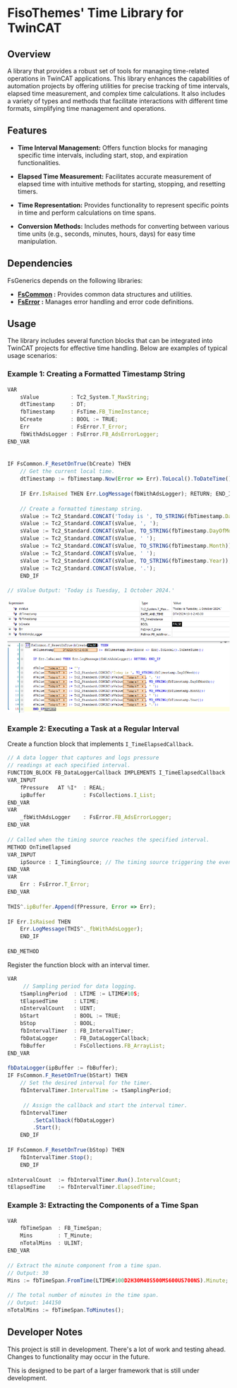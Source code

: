 # FisoThemes' Time Library for TwinCAT

## Overview

A library that provides a robust set of tools for managing time-related operations in TwinCAT applications. This library enhances the capabilities of automation projects by offering utilities for precise tracking of time intervals, elapsed time measurement, and complex time calculations. It also includes a variety of types and methods that facilitate interactions with different time formats, simplifying time management and operations.

## Features

- **Time Interval Management:** Offers function blocks for managing specific time intervals, including start, stop, and expiration functionalities.

- **Elapsed Time Measurement:** Facilitates accurate measurement of elapsed time with intuitive methods for starting, stopping, and resetting timers.

- **Time Representation:** Provides functionality to represent specific points in time and perform calculations on time spans.

- **Conversion Methods:** Includes methods for converting between various time units (e.g., seconds, minutes, hours, days) for easy time manipulation.

## Dependencies

FsGenerics depends on the following libraries:
- **[FsCommon](https://github.com/fisothemes/FisoThemes-Common-Library-for-TwinCAT) :** Provides common data structures and utilities.
- **[FsError](https://github.com/fisothemes/FisoThemes-Error-Library-for-TwinCAT) :** Manages error handling and error code definitions.

## Usage

The library includes several function blocks that can be integrated into TwinCAT projects for effective time handling. Below are examples of typical usage scenarios:

### Example 1: Creating a Formatted Timestamp String
```js
VAR 
    sValue          : Tc2_System.T_MaxString;
    dtTimestamp     : DT;
    fbTimestamp     : FsTime.FB_TimeInstance;
    bCreate         : BOOL := TRUE;
    Err             : FsError.T_Error;
    fbWithAdsLogger : FsError.FB_AdsErrorLogger;
END_VAR


IF FsCommon.F_ResetOnTrue(bCreate) THEN
    // Get the current local time.
    dtTimestamp := fbTimestamp.Now(Error => Err).ToLocal().ToDateTime();

    IF Err.IsRaised THEN Err.LogMessage(fbWithAdsLogger); RETURN; END_IF

    // Create a formatted timestamp string.
    sValue := Tc2_Standard.CONCAT('Today is ', TO_STRING(fbTimestamp.DayOfWeek));
    sValue := Tc2_Standard.CONCAT(sValue, ', ');
    sValue := Tc2_Standard.CONCAT(sValue, TO_STRING(fbTimestamp.DayOfMonth));
    sValue := Tc2_Standard.CONCAT(sValue, ' ');
    sValue := Tc2_Standard.CONCAT(sValue, TO_STRING(fbTimestamp.Month));
    sValue := Tc2_Standard.CONCAT(sValue, ' '); 
    sValue := Tc2_Standard.CONCAT(sValue, TO_STRING(fbTimestamp.Year));
    sValue := Tc2_Standard.CONCAT(sValue, '.');
    END_IF

// sValue Output: 'Today is Tuesday, 1 October 2024.'
```
![Example 1 XAE Output](./assets/imgs/tcxae-example-usage-example-1.png)

### Example 2: Executing a Task at a Regular Interval

Create a function block that implements `I_TimeElapsedCallback`.

```js
// A data logger that captures and logs pressure
// readings at each specified interval.
FUNCTION_BLOCK FB_DataLoggerCallback IMPLEMENTS I_TimeElapsedCallback
VAR_INPUT
    fPressure   AT %I*  : REAL;
    ipBuffer            : FsCollections.I_List;
END_VAR
VAR
    _fbWithAdsLogger    : FsError.FB_AdsErrorLogger;
END_VAR

// Called when the timing source reaches the specified interval.
METHOD OnTimeElapsed
VAR_INPUT
    ipSource : I_TimingSource; // The timing source triggering the event.
END_VAR
VAR
    Err : FsError.T_Error;
END_VAR

THIS^.ipBuffer.Append(fPressure, Error => Err);

IF Err.IsRaised THEN 
    Err.LogMessage(THIS^._fbWithAdsLogger);
    END_IF

END_METHOD
```

Register the function block with an interval timer.

```js
VAR
     // Sampling period for data logging.
    tSamplingPeriod  : LTIME := LTIME#10S; 
    tElapsedTime     : LTIME;
    nIntervalCount   : UINT; 
    bStart           : BOOL := TRUE;
    bStop            : BOOL; 
    fbIntervalTimer  : FB_IntervalTimer;
    fbDataLogger     : FB_DataLoggerCallback;
    fbBuffer         : FsCollections.FB_ArrayList;
END_VAR

fbDataLogger(ipBuffer := fbBuffer);
IF FsCommon.F_ResetOnTrue(bStart) THEN
    // Set the desired interval for the timer.
    fbIntervalTimer.IntervalTime := tSamplingPeriod;

     // Assign the callback and start the interval timer.
    fbIntervalTimer
        .SetCallback(fbDataLogger)
        .Start();
    END_IF

IF FsCommon.F_ResetOnTrue(bStop) THEN
    fbIntervalTimer.Stop();
    END_IF

nIntervalCount  := fbIntervalTimer.Run().IntervalCount;
tElapsedTime    := fbIntervalTimer.ElapsedTime;
```

### Example 3: Extracting the Components of a Time Span 

```js
VAR
    fbTimeSpan  : FB_TimeSpan;
    Mins        : T_Minute;
    nTotalMins  : ULINT;
END_VAR

// Extract the minute component from a time span.
// Output: 30
Mins := fbTimeSpan.FromTime(LTIME#100D2H30M40S500MS600US700NS).Minute;

// The total number of minutes in the time span.
// Output: 144150
nTotalMins := fbTimeSpan.ToMinutes();
```

## Developer Notes
This project is still in development. There's a lot of work and testing ahead. Changes to functionality may occur in the future.

This is designed to be part of a larger framework that is still under development.